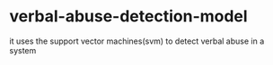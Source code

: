 # verbal-abuse-detection-model
it uses the support vector machines(svm) to detect verbal abuse in a system
